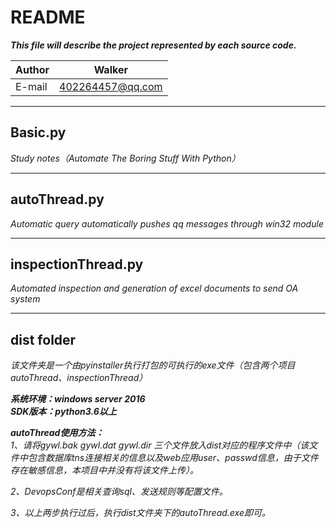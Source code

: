 README
==============
***This file will describe the project represented by each source code.***

|Author|Walker|
|---|---
|E-mail|402264457@qq.com

****
## Basic.py
*Study notes（Automate The Boring Stuff With Python）*
*****
## autoThread.py
*Automatic query automatically pushes qq messages through win32 module*
*****
## inspectionThread.py
*Automated inspection and generation of excel documents to send OA system*
*****
## dist folder
*该文件夹是一个由pyinstaller执行打包的可执行的exe文件（包含两个项目autoThread、inspectionThread）*  

***系统环境：windows server 2016***  
***SDK版本：python3.6以上***  

***autoThread使用方法：***  
*1、请将gywl.bak gywl.dat gywl.dir 三个文件放入dist对应的程序文件中（该文件中包含数据库tns连接相关的信息以及web应用user、passwd信息，由于文件存在敏感信息，本项目中并没有将该文件上传）。*  

*2、DevopsConf是相关查询sql、发送规则等配置文件。*  

*3、以上两步执行过后，执行dist文件夹下的autoThread.exe即可。*
